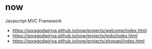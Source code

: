 # now
Javascript MVC Framework

* https://goragodwiriya.github.io/now/projects/welcome/index.html
* https://goragodwiriya.github.io/now/projects/todo/index.html
* https://goragodwiriya.github.io/now/projects/shopapi/index.html
